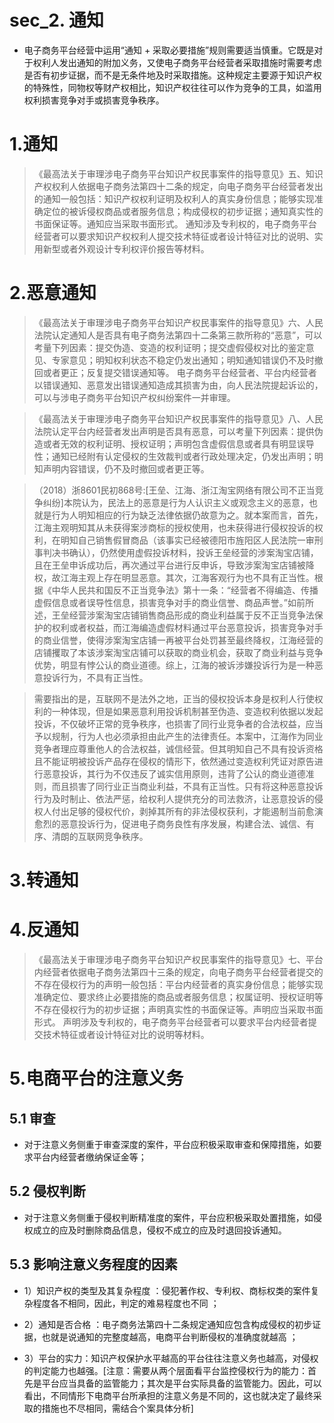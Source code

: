 # sec_2. 通知
- 电子商务平台经营中运用“通知 + 采取必要措施”规则需要适当慎重。它既是对于权利人发出通知的附加义务，又使电子商务平台经营者采取措施时需要考虑是否有初步证据，而不是无条件地及时采取措施。这种规定主要源于知识产权的特殊性，同物权等财产权相比，知识产权往往可以作为竞争的工具，如滥用权利损害竞争对手或损害竞争秩序。

# 1.通知
> 《最高法关于审理涉电子商务平台知识产权民事案件的指导意见》五、知识产权权利人依据电子商务法第四十二条的规定，向电子商务平台经营者发出的通知一般包括：知识产权权利证明及权利人的真实身份信息；能够实现准确定位的被诉侵权商品或者服务信息；构成侵权的初步证据；通知真实性的书面保证等。通知应当采取书面形式。 
通知涉及专利权的，电子商务平台经营者可以要求知识产权权利人提交技术特征或者设计特征对比的说明、实用新型或者外观设计专利权评价报告等材料。 

# 2.恶意通知
> 《最高法关于审理涉电子商务平台知识产权民事案件的指导意见》六、人民法院认定通知人是否具有电子商务法第四十二条第三款所称的“恶意”，可以考量下列因素：提交伪造、变造的权利证明；提交虚假侵权对比的鉴定意见、专家意见；明知权利状态不稳定仍发出通知；明知通知错误仍不及时撤回或者更正；反复提交错误通知等。
电子商务平台经营者、平台内经营者以错误通知、恶意发出错误通知造成其损害为由，向人民法院提起诉讼的，可以与涉电子商务平台知识产权纠纷案件一并审理。

> 《最高法关于审理涉电子商务平台知识产权民事案件的指导意见》八、人民法院认定平台内经营者发出声明是否具有恶意，可以考量下列因素：提供伪造或者无效的权利证明、授权证明；声明包含虚假信息或者具有明显误导性；通知已经附有认定侵权的生效裁判或者行政处理决定，仍发出声明；明知声明内容错误，仍不及时撤回或者更正等。

> （2018）浙8601民初868号:[王垒、江海、浙江淘宝网络有限公司不正当竞争纠纷]本院认为，民法上的恶意是行为人认识主义或观念主义的恶意，也就是行为人明知相应的行为缺乏法律依据仍故意为之。就本案而言，首先，江海主观明知其从未获得案涉商标的授权使用，也未获得进行侵权投诉的权利，在明知自己销售假冒商品（该事实已经被德阳市旌阳区人民法院一审刑事判决书确认），仍然使用虚假投诉材料，投诉王垒经营的涉案淘宝店铺，且在王垒申诉成功后，再次通过平台进行反申诉，导致涉案淘宝店铺被降权，故江海主观上存在明显恶意。其次，江海客观行为也不具有正当性。根据《中华人民共和国反不正当竞争法》第十一条：“经营者不得编造、传播虚假信息或者误导性信息，损害竞争对手的商业信誉、商品声誉。”如前所述，王垒经营涉案淘宝店铺销售商品形成的商业利益属于反不正当竞争法保护的权利或者权益，而江海编造虚假材料通过平台恶意投诉，损害竞争对手的商业信誉，使得涉案淘宝店铺一再被平台处罚甚至最终降权，江海经营的店铺攫取了本该涉案淘宝店铺可以获取的商业机会，获取了商业利益与竞争优势，明显有悖公认的商业道德。综上，江海的被诉涉嫌投诉行为是一种恶意投诉行为，不具有正当性。

>  需要指出的是，互联网不是法外之地，正当的侵权投诉本身是权利人行使权利的一种体现，但是如果恶意利用投诉机制甚至伪造、变造权利依据以发起投诉，不仅破坏正常的竞争秩序，也损害了同行业竞争者的合法权益，应当予以规制，行为人也必须承担由此产生的法律责任。本案中，江海作为同业竞争者理应尊重他人的合法权益，诚信经营。但其明知自己不具有投诉资格且不能证明被投诉产品存在侵权的情形下，依然通过变造权利凭证对原告进行恶意投诉，其行为不仅违反了诚实信用原则，违背了公认的商业道德准则，而且损害了同行业正当商业利益，不具有正当性。只有将这种恶意投诉行为及时制止、依法严惩，给权利人提供充分的司法救济，让恶意投诉的侵权人付出足够的侵权代价，剥掉其所有的非法侵权获利，才能遏制当前愈演愈烈的恶意投诉行为，促进电子商务良性有序发展，构建合法、诚信、有序、清朗的互联网竞争秩序。


# 3.转通知



# 4.反通知
> 《最高法关于审理涉电子商务平台知识产权民事案件的指导意见》七、平台内经营者依据电子商务法第四十三条的规定，向电子商务平台经营者提交的不存在侵权行为的声明一般包括：平台内经营者的真实身份信息；能够实现准确定位、要求终止必要措施的商品或者服务信息；权属证明、授权证明等不存在侵权行为的初步证据；声明真实性的书面保证等。声明应当采取书面形式。 
声明涉及专利权的，电子商务平台经营者可以要求平台内经营者提交技术特征或者设计特征对比的说明等材料。

# 5.电商平台的注意义务
## 5.1 审查
- 对于注意义务侧重于审查深度的案件，平台应积极采取审查和保障措施，如要求平台内经营者缴纳保证金等；

## 5.2 侵权判断
- 对于注意义务侧重于侵权判断精准度的案件，平台应积极采取处置措施，如侵权成立的应及时删除商品信息，侵权不成立的应及时退回投诉通知。

## 5.3 影响注意义务程度的因素
- 1）知识产权的类型及其复杂程度 ：侵犯著作权、专利权、商标权类的案件复杂程度各不相同，因此，判定的难易程度也不同 ；

- 2）通知是否合格 ：电子商务法第四十二条规定通知应包含构成侵权的初步证据，也就是说通知的完整度越高，电商平台判断侵权的准确度就越高 ；

- 3）平台的实力：知识产权保护水平越高的平台往往注意义务也越高，对侵权的判定能力也越强。[注意：需要从两个层面看平台监控侵权行为的能力：首先是平台应当具备的监管能力；其次是平台实际具备的监管能力。因此，可以看出，不同情形下电商平台所承担的注意义务是不同的，这也就决定了最终采取的措施也不尽相同，需结合个案具体分析]





